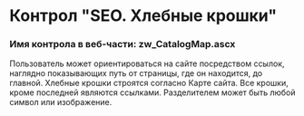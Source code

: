 ﻿---
description: 2.4.9.1
---
# Контрол "SEO. Хлебные крошки"
### Имя контрола в веб-части: zw_CatalogMap.ascx
Пользователь может ориентироваться на сайте посредством ссылок, наглядно показывающих путь от страницы, где он находится, до главной. 
Хлебные крошки строятся согласно Карте сайта. Все крошки, кроме последней являются ссылками. Разделителем может быть любой символ или изображение.
